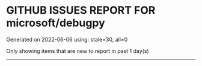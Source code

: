 
# GITHUB ISSUES REPORT FOR microsoft/debugpy


Generated on 2022-06-06 using: stale=30, all=0


Only showing items that are new to report in past 1 day(s)


---
